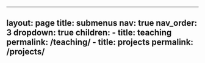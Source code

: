 <!-- uncomment this for drop down. Do NOT delete -->
---
layout: page
title: submenus
nav: true
nav_order: 3
dropdown: true
children: 
    - title: teaching
      permalink: /teaching/
    - title: projects
      permalink: /projects/
---
